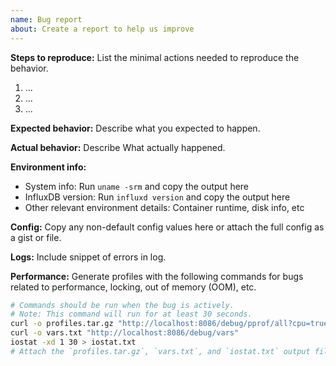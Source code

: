```yaml
---
name: Bug report
about: Create a report to help us improve
---
```


<!--

Thank you for reporting a bug in InfluxDB. 

* Please ask usage questions on the Influx Community site.
    * https://community.influxdata.com/
* Please add a :+1: or comment on a similar existing bug report instead of opening a new one.
    * https://github.com/influxdata/influxdb/issues?utf8=%E2%9C%93&q=is%3Aissue+is%3Aopen+is%3Aclosed+sort%3Aupdated-desc+label%3Akind%2Fbug+
* Please check whether the bug can be reproduced with the latest release.
* The fastest way to fix a bug is to open a Pull Request.
    * https://github.com/influxdata/influxdb/pulls

-->

__Steps to reproduce:__
List the minimal actions needed to reproduce the behavior.

1. ...
2. ...
3. ...

__Expected behavior:__
Describe what you expected to happen.

__Actual behavior:__
Describe What actually happened.

__Environment info:__

* System info: Run `uname -srm` and copy the output here
* InfluxDB version: Run `influxd version` and copy the output here
* Other relevant environment details: Container runtime, disk info, etc

__Config:__
Copy any non-default config values here or attach the full config as a gist or file.

<!-- The following sections are only required if relevant. -->

__Logs:__
Include snippet of errors in log.

__Performance:__
Generate profiles with the following commands for bugs related to performance, locking, out of memory (OOM), etc.

```sh
# Commands should be run when the bug is actively.
# Note: This command will run for at least 30 seconds.
curl -o profiles.tar.gz "http://localhost:8086/debug/pprof/all?cpu=true"
curl -o vars.txt "http://localhost:8086/debug/vars"
iostat -xd 1 30 > iostat.txt
# Attach the `profiles.tar.gz`, `vars.txt`, and `iostat.txt` output files.
```

